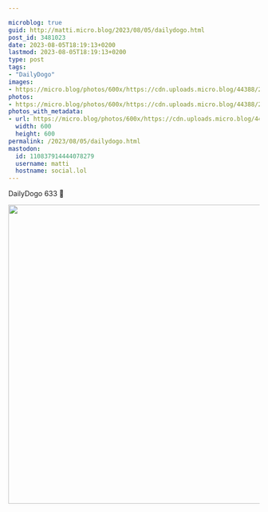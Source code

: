 ```yaml
---

microblog: true
guid: http://matti.micro.blog/2023/08/05/dailydogo.html
post_id: 3481023
date: 2023-08-05T18:19:13+0200
lastmod: 2023-08-05T18:19:13+0200
type: post
tags:
- "DailyDogo"
images:
- https://micro.blog/photos/600x/https://cdn.uploads.micro.blog/44388/2023/abd7369c55f1465c8728653ca4ff3fad.jpg
photos:
- https://micro.blog/photos/600x/https://cdn.uploads.micro.blog/44388/2023/abd7369c55f1465c8728653ca4ff3fad.jpg
photos_with_metadata:
- url: https://micro.blog/photos/600x/https://cdn.uploads.micro.blog/44388/2023/abd7369c55f1465c8728653ca4ff3fad.jpg
  width: 600
  height: 600
permalink: /2023/08/05/dailydogo.html
mastodon:
  id: 110837914444078279
  username: matti
  hostname: social.lol
---
```

DailyDogo 633 🐶

<img src="/media/uploads/2023/abd7369c55f1465c8728653ca4ff3fad.jpg" width="600" height="600" alt="" />
